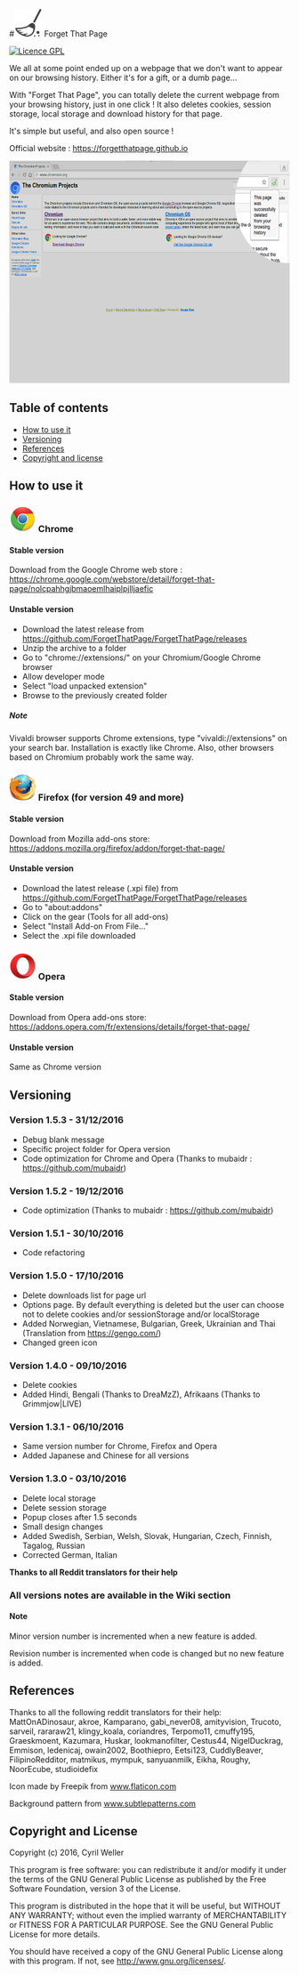 #<img src="chromium/img/icon/swipe64.png" width="50" height="50"/> Forget That Page  

[![Licence GPL](http://img.shields.io/badge/license-GPL-green.svg)](http://www.gnu.org/licenses/quick-guide-gplv3.fr.html)

We all at some point ended up on a webpage that we don't want to appear on our browsing history. Either it's for a gift, or a dumb page...

With "Forget That Page", you can totally delete the current webpage from your browsing history, just in one click !
It also deletes cookies, session storage, local storage and download history for that page.

It's simple but useful, and also open source !

Official website : https://forgetthatpage.github.io

<img src=".images/forget-that-page-view.png" width="640" height="400"/>

## Table of contents

* [How to use it](#how-to-use-it)
* [Versioning](#versioning)
* [References](#references)
* [Copyright and license](#copyright-and-license)

## How to use it

### <img src=".images/Chrome_icon.png" /> Chrome
#### Stable version
Download from the Google Chrome web store :
https://chrome.google.com/webstore/detail/forget-that-page/nolcpahhgjbmaoemlhaiplpjlljaefic

#### Unstable version
* Download the latest release from https://github.com/ForgetThatPage/ForgetThatPage/releases
* Unzip the archive to a folder
* Go to "chrome://extensions/" on your Chromium/Google Chrome browser
* Allow developer mode
* Select "load unpacked extension"
* Browse to the previously created folder

##### Note
Vivaldi browser supports Chrome extensions, type "vivaldi://extensions" on your search bar.
Installation is exactly like Chrome. Also, other browsers based on Chromium probably work the same way.

### <img src=".images/Firefox_icon.png" /> Firefox (for version 49 and more)
#### Stable version
Download from Mozilla add-ons store:
https://addons.mozilla.org/firefox/addon/forget-that-page/

#### Unstable version
* Download the latest release (.xpi file) from https://github.com/ForgetThatPage/ForgetThatPage/releases
* Go to "about:addons"
* Click on the gear (Tools for all add-ons)
* Select "Install Add-on From File..."
* Select the .xpi file downloaded

### <img src=".images/Opera_icon.png" /> Opera
#### Stable version
Download from Opera add-ons store:
https://addons.opera.com/fr/extensions/details/forget-that-page/

#### Unstable version
Same as Chrome version

## Versioning

### Version 1.5.3 - 31/12/2016
* Debug blank message
* Specific project folder for Opera version
* Code optimization for Chrome and Opera (Thanks to mubaidr : https://github.com/mubaidr)

### Version 1.5.2 - 19/12/2016
* Code optimization (Thanks to mubaidr : https://github.com/mubaidr)

### Version 1.5.1 - 30/10/2016
* Code refactoring

### Version 1.5.0 - 17/10/2016
* Delete downloads list for page url
* Options page. By default everything is deleted but the user can choose not to delete cookies and/or sessionStorage and/or localStorage
* Added Norwegian, Vietnamese, Bulgarian, Greek, Ukrainian and Thai (Translation from https://gengo.com/)
* Changed green icon

### Version 1.4.0 - 09/10/2016
* Delete cookies
* Added Hindi, Bengali (Thanks to DreaMzZ), Afrikaans (Thanks to Grimmjow|LIVE)

### Version 1.3.1 - 06/10/2016
* Same version number for Chrome, Firefox and Opera
* Added Japanese and Chinese for all versions

### Version 1.3.0 - 03/10/2016
* Delete local storage
* Delete session storage
* Popup closes after 1.5 seconds
* Small design changes
* Added Swedish, Serbian, Welsh, Slovak, Hungarian, Czech, Finnish, Tagalog, Russian
* Corrected German, Italian

<b> Thanks to all Reddit translators for their help</b>

### All versions notes are available in the Wiki section

#### Note
Minor version number is incremented when a new feature is added.

Revision number is incremented when code is changed but no new feature is added.

## References
Thanks to all the following reddit translators for their help:
MattOnADinosaur, akroe, Kamparano, gabi_never08, amityvision, Trucoto,
sarveil, rararaw21, klingy_koala, coriandres, Terpomo11, cmuffy195,
Graeskmoent, Kazumara, Huskar, lookmanofilter, Cestus44, NigelDuckrag,
Emmison, ledenicaj, owain2002, Boothiepro, Eetsi123, CuddlyBeaver,
FilipinoRedditor, matmikus, mympuk, sanyuanmilk, Eikha, Roughy, NoorEcube,
studioidefix

Icon made by Freepik from www.flaticon.com

Background pattern from www.subtlepatterns.com

## Copyright and License

Copyright (c) 2016, Cyril Weller

This program is free software: you can redistribute it and/or modify
it under the terms of the GNU General Public License as published by
the Free Software Foundation, version 3 of the License.

This program is distributed in the hope that it will be useful,
but WITHOUT ANY WARRANTY; without even the implied warranty of
MERCHANTABILITY or FITNESS FOR A PARTICULAR PURPOSE.  See the
GNU General Public License for more details.

You should have received a copy of the GNU General Public License
along with this program.  If not, see <http://www.gnu.org/licenses/>.
